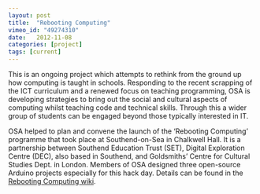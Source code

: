```yaml
---
layout: post
title:  "Rebooting Computing"
vimeo_id: "49274310"
date:   2012-11-08 
categories: [project]
tags: [current]
---
```


This is an ongoing project which attempts to rethink from the ground up how computing is taught in schools. Responding to the recent scrapping of the ICT curriculum and a renewed focus on teaching programming, OSA is developing strategies to bring out the social and cultural aspects of computing whilst teaching code and technical skills.  Through this a wider group of students can be engaged beyond those typically interested in IT.

OSA helped to plan and convene the launch of the ‘Rebooting Computing’ programme that took place at Southend-on-Sea in Chalkwell Hall. It is a partnership between Southend Education Trust (SET), Digital Exploration Centre (DEC), also based in Southend, and Goldsmiths’ Centre for Cultural Studies Dept. in London. Members of OSA designed three open-source Arduino projects especially for this hack day.  Details can be found in the [Rebooting Computing
wiki](http://reboot.yoha.co.uk).
